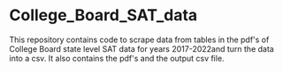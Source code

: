 # College_Board_SAT_data
This repository contains code to scrape data from tables in the pdf's of College Board state level SAT data for years 2017-2022and turn the data into a csv. It also contains the pdf's and the output csv file. 
